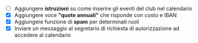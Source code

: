 - [ ] Aggiungere **istruzioni** su come inserire gli eventi del club nel calendario
- [x] Aggiungere voce **"quote annuali"** che risponde con costo e IBAN
- [x] Aggiungere funzione di **spam** per determinati ruoli
- [x] Inviare un messaggio al segretario di richiesta di autorizzazione ad accedere al calendario